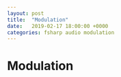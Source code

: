 ```yaml
---
layout: post
title:  "Modulation"
date:   2019-02-17 18:00:00 +0000
categories: fsharp audio modulation
---
```


# Modulation

